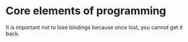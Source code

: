 # Core elements of programming
It is important not to lose bindings because once lost, you cannot get it back.

